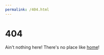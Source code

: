 ```yaml
---
permalink: /404.html
---
```

# 404

Ain't nothing here!  There's no place like [home](www.rishi-sheth.com)!